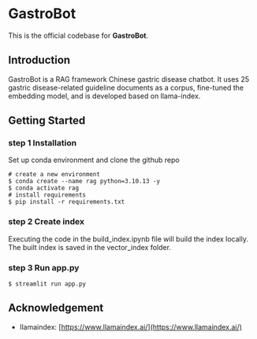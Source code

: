 # GastroBot

This is the official codebase for **GastroBot**.

## Introduction

GastroBot is a RAG framework Chinese gastric disease chatbot. It uses 25 gastric disease-related guideline documents as a corpus, fine-tuned the embedding model, and is developed based on llama-index.

## Getting Started

### step 1 Installation

Set up conda environment and clone the github repo

```
# create a new environment
$ conda create --name rag python=3.10.13 -y
$ conda activate rag
# install requirements
$ pip install -r requirements.txt
```

### step 2 Create index


Executing the code in the build_index.ipynb file will build the index locally. The built index is saved in the vector_index folder.


### step 3 Run app.py

```
$ streamlit run app.py
```

## Acknowledgement

- llamaindex: [https://www.llamaindex.ai/](https://www.llamaindex.ai/)